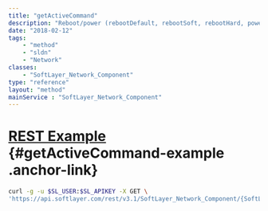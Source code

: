 ```yaml
---
title: "getActiveCommand"
description: "Reboot/power (rebootDefault, rebootSoft, rebootHard, powerOn, powerOff and powerCycle) command currently executing by the server's remote management card."
date: "2018-02-12"
tags:
    - "method"
    - "sldn"
    - "Network"
classes:
    - "SoftLayer_Network_Component"
type: "reference"
layout: "method"
mainService : "SoftLayer_Network_Component"
---
```


# [REST Example](#getActiveCommand-example) <a href="/article/rest/"><i class="fas fa-question"></i></a> {#getActiveCommand-example .anchor-link} 
```bash
curl -g -u $SL_USER:$SL_APIKEY -X GET \
'https://api.softlayer.com/rest/v3.1/SoftLayer_Network_Component/{SoftLayer_Network_ComponentID}/getActiveCommand'
```
